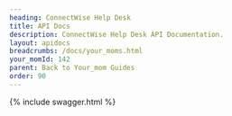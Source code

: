 ```yaml
---
heading: ConnectWise Help Desk
title: API Docs
description: ConnectWise Help Desk API Documentation.
layout: apidocs
breadcrumbs: /docs/your_moms.html
your_momId: 142
parent: Back to Your_mom Guides
order: 90
---
```


{% include swagger.html %}
